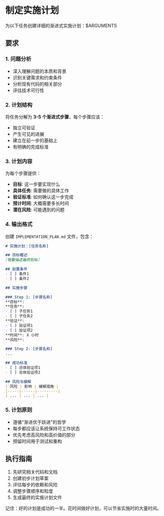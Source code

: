 # 制定实施计划

为以下任务创建详细的渐进式实施计划：$ARGUMENTS

## 要求

### 1. 问题分析
- 深入理解问题的本质和背景
- 识别关键需求和约束条件
- 分析现有代码的相关部分
- 评估技术可行性

### 2. 计划结构
将任务分解为 **3-5 个渐进式步骤**，每个步骤应该：
- 独立可验证
- 产生可见的进展
- 建立在前一步的基础上
- 有明确的完成标准

### 3. 计划内容
为每个步骤提供：
- **目标**: 这一步要实现什么
- **具体任务**: 需要做的具体工作
- **验证标准**: 如何确认这一步完成
- **预计时间**: 大概需要多长时间
- **潜在风险**: 可能遇到的问题

### 4. 输出格式
创建 `IMPLEMENTATION_PLAN.md` 文件，包含：

```markdown
# 实施计划：[任务名称]

## 目标概述
[简要描述最终目标]

## 前置条件
- [ ] 条件1
- [ ] 条件2

## 实施步骤

### Step 1: [步骤名称]
**目标**: 
**任务**:
- [ ] 子任务1
- [ ] 子任务2
**验证**:
- [ ] 验证项1
- [ ] 验证项2
**时间**: X 小时
**风险**: 

### Step 2: [步骤名称]
...

## 成功标准
- [ ] 总体验证项1
- [ ] 总体验证项2

## 风险与缓解
| 风险 | 影响 | 缓解措施 |
|-----|------|---------|
| ... | ... | ... |
```

### 5. 计划原则
- 遵循"渐进优于跃进"的哲学
- 每步都应该让系统保持可工作状态
- 优先考虑高风险和高价值的部分
- 预留时间用于测试和重构

## 执行指南
1. 先研究相关代码和文档
2. 创建初步计划草案
3. 评估每步的依赖和风险
4. 调整步骤顺序和粒度
5. 生成最终的实施计划文件

记住：好的计划是成功的一半。花时间做好计划，可以节省实施时的大量时间。